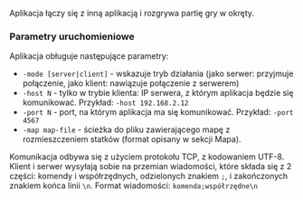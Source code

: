 Aplikacja łączy się z inną aplikacją i rozgrywa partię gry w okręty.

### Parametry uruchomieniowe
Aplikacja obługuje następujące parametry:
* `-mode [server|client]` - wskazuje tryb działania (jako serwer: przyjmuje połączenie, jako klient: nawiązuje połączenie z serwerem)
* `-host N` - tylko w trybie klienta: IP serwera, z którym aplikacja będzie się komunikować. Przykład: `-host 192.168.2.12`
* `-port N` - port, na którym aplikacja ma się komunikować. Przykład: `-port 4567`
* `-map map-file` - ścieżka do pliku zawierającego mapę z rozmieszczeniem statków (format opisany w sekcji Mapa).

Komunikacja odbywa się z użyciem protokołu TCP, z kodowaniem UTF-8.
Klient i serwer wysyłają sobie na przemian wiadomości, które składa się z 2 części: komendy i współrzędnych, odzielonych znakiem `;`, i zakończonych znakiem końca linii `\n`.
Format wiadomości: `komenda;współrzędne\n`
